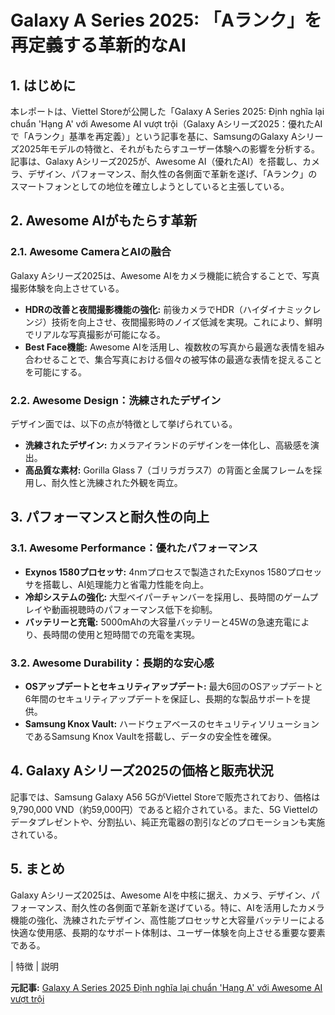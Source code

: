 # Galaxy A Series 2025: 「Aランク」を再定義する革新的なAI

## 1. はじめに

本レポートは、Viettel Storeが公開した「Galaxy A Series 2025: Định nghĩa lại chuẩn 'Hạng A' với Awesome AI vượt trội（Galaxy Aシリーズ2025：優れたAIで「Aランク」基準を再定義）」という記事を基に、SamsungのGalaxy Aシリーズ2025年モデルの特徴と、それがもたらすユーザー体験への影響を分析する。記事は、Galaxy Aシリーズ2025が、Awesome AI（優れたAI）を搭載し、カメラ、デザイン、パフォーマンス、耐久性の各側面で革新を遂げ、「Aランク」のスマートフォンとしての地位を確立しようとしていると主張している。

## 2. Awesome AIがもたらす革新

### 2.1. Awesome CameraとAIの融合

Galaxy Aシリーズ2025は、Awesome AIをカメラ機能に統合することで、写真撮影体験を向上させている。

* **HDRの改善と夜間撮影機能の強化:** 前後カメラでHDR（ハイダイナミックレンジ）技術を向上させ、夜間撮影時のノイズ低減を実現。これにより、鮮明でリアルな写真撮影が可能になる。
* **Best Face機能:** Awesome AIを活用し、複数枚の写真から最適な表情を組み合わせることで、集合写真における個々の被写体の最適な表情を捉えることを可能にする。

### 2.2. Awesome Design：洗練されたデザイン

デザイン面では、以下の点が特徴として挙げられている。

* **洗練されたデザイン:** カメラアイランドのデザインを一体化し、高級感を演出。
* **高品質な素材:** Gorilla Glass 7（ゴリラガラス7）の背面と金属フレームを採用し、耐久性と洗練された外観を両立。

## 3. パフォーマンスと耐久性の向上

### 3.1. Awesome Performance：優れたパフォーマンス

* **Exynos 1580プロセッサ:** 4nmプロセスで製造されたExynos 1580プロセッサを搭載し、AI処理能力と省電力性能を向上。
* **冷却システムの強化:** 大型ベイパーチャンバーを採用し、長時間のゲームプレイや動画視聴時のパフォーマンス低下を抑制。
* **バッテリーと充電:** 5000mAhの大容量バッテリーと45Wの急速充電により、長時間の使用と短時間での充電を実現。

### 3.2. Awesome Durability：長期的な安心感

* **OSアップデートとセキュリティアップデート:** 最大6回のOSアップデートと6年間のセキュリティアップデートを保証し、長期的な製品サポートを提供。
* **Samsung Knox Vault:** ハードウェアベースのセキュリティソリューションであるSamsung Knox Vaultを搭載し、データの安全性を確保。

## 4. Galaxy Aシリーズ2025の価格と販売状況

記事では、Samsung Galaxy A56 5GがViettel Storeで販売されており、価格は9,790,000 VND（約59,000円）であると紹介されている。また、5G Viettelのデータプレゼントや、分割払い、純正充電器の割引などのプロモーションも実施されている。

## 5. まとめ

Galaxy Aシリーズ2025は、Awesome AIを中核に据え、カメラ、デザイン、パフォーマンス、耐久性の各側面で革新を遂げている。特に、AIを活用したカメラ機能の強化、洗練されたデザイン、高性能プロセッサと大容量バッテリーによる快適な使用感、長期的なサポート体制は、ユーザー体験を向上させる重要な要素である。

| 特徴 | 説明 

**元記事:** [Galaxy A Series 2025 Định nghĩa lại chuẩn 'Hạng A' với Awesome AI vượt trội](https://m.viettelstore.vn/tin-tuc/galaxy-a-series-2025-dinh-nghia-lai-chuan-hang-a-voi-awesome-ai-vuot-troi)